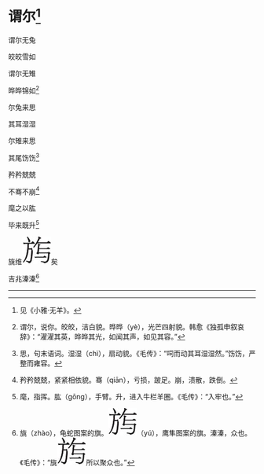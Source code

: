    

# 谓尔[^1]

谓尔无兔

皎皎雪如

谓尔无雉

晔晔锦如[^2]

尔兔来思

其耳湿湿

尔雉来思

其尾饬饬[^3]

矜矜兢兢

不骞不崩[^4]

麾之以肱

毕来既升[^5]

旐维![](/木心全集（典藏套装十六册）/images/00104.jpeg)矣

吉兆溱溱[^6]

* * *

[^1]: 见《小雅·无羊》。
[^2]: 谓尔，说你。皎皎，洁白貌。晔晔（yè），光芒四射貌。韩愈《独孤申叙哀辞》：“濯濯其英，晔晔其光，如闻其声，如见其容。”
[^3]: 思，句末语词。湿湿（chì），扇动貌。《毛传》：“呞而动其耳湿湿然。”饬饬，严整而雍容。
[^4]: 矜矜兢兢，紧紧相依貌。骞（qiān），亏损，跛足。崩，溃散，跌倒。
[^5]: 麾，指挥。肱（gōng），手臂。升，进入牛栏羊圈。《毛传》：“入牢也。”
[^6]: 旐（zhào），龟蛇图案的旗。![](/木心全集（典藏套装十六册）/images/00104.jpeg)（yú），鹰隼图案的旗。溱溱，众也。《毛传》：“旐![](/木心全集（典藏套装十六册）/images/00104.jpeg)所以聚众也。”